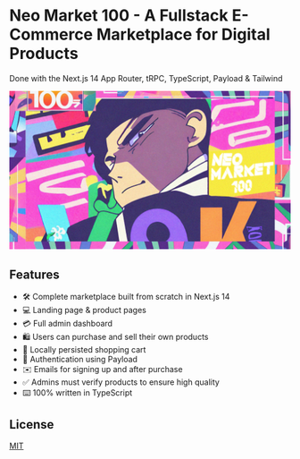 # Neo Market 100 - A Fullstack E-Commerce Marketplace for Digital Products

Done with the Next.js 14 App Router, tRPC, TypeScript, Payload & Tailwind

![Project Image](https://github.com/eric-96/digitalmarketplace/blob/main/public/thumbnail.jpg)

## Features

- 🛠️ Complete marketplace built from scratch in Next.js 14
- 💻 Landing page & product pages
- 💳 Full admin dashboard
- 🛍️ Users can purchase and sell their own products
- 🛒 Locally persisted shopping cart
- 🔑 Authentication using Payload
- ✉️ Emails for signing up and after purchase
- ✅ Admins must verify products to ensure high quality
- ⌨️ 100% written in TypeScript

## License

[MIT](https://choosealicense.com/licenses/mit/)
